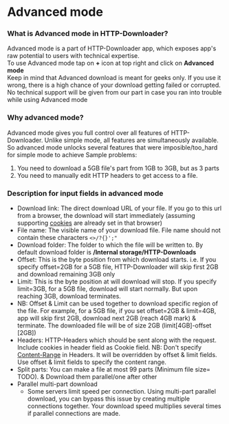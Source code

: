 # Advanced mode
### What is Advanced mode in HTTP-Downloader?
Advanced mode is a part of HTTP-Downloader app, which exposes app's raw potential to users with technical expertise.<br/>
To use Advanced mode tap on <b>+</b> icon at top right and click on <b>Advanced mode</b><br/>
Keep in mind that Advanced download is meant for geeks only. If you use it wrong, there is a high chance of your download getting failed or corrupted. No technical support will be given from our part in case you ran into trouble while using Advanced mode

### Why advanced mode?
Advanced mode gives you full control over all features of HTTP-Downloader. Unlike simple mode, all features are simultaneously available.
So advanced mode unlocks several features that were imposible/too_hard for simple mode to achieve
Sample problems: 
1. You need to download a 5GB file's part from 1GB to 3GB, but as 3 parts
2. You need to manually edit HTTP headers to get access to a file.


### Description for input fields in advanced mode
- Download link: The direct download URL of your file. If you go to this url from a browser, the download will start immediately (assuming supporting <a href="https://en.wikipedia.org/wiki/HTTP_cookie">cookies</a> are already set in that browser)
- File name: The visible name of your download file. File name should not contain these characters ```<>/?{}';"```
- Download folder: The folder to which the file will be written to. By default download folder is <b>/Internal storage/HTTP-Downloads</b>
- Offset: This is the byte position from which download starts. i.e. If you specify offset=2GB for a 5GB file, HTTP-Downloader will skip first 2GB and download remaining 3GB only
- Limit: This is the byte position at will download will stop. If you specify limit=3GB, for a 5GB file, download will start normally. But upon reaching 3GB, download terminates.
- NB: Offset & Limit can be used together to download specific region of the file. For example, for a 5GB file, if you set offset=2GB & limit=4GB, app will skip first 2GB, download next 2GB (reach 4GB mark) & terminate. The downloaded file will be of size 2GB (limit[4GB]-offset [2GB])
- Headers: <a>HTTP-Headers</a> which should be sent along with the request. Include cookies in header field as <a>Cookie field</a>. NB: Don't specify <a href=mozila>Content-Range</a> in Headers. It will be overridden by offset & limit fields. Use offset & limit fields to specify the content range.
- Split parts: You can make a file at most 99 parts (Minimum file size= TODO). & Download them parallel/one after other
- Parallel multi-part download
  - Some servers limit speed per connection. Using multi-part parallel download, you can bypass this issue by creating multiple connections together. Your download speed multiplies several times if parallel connections are made.
